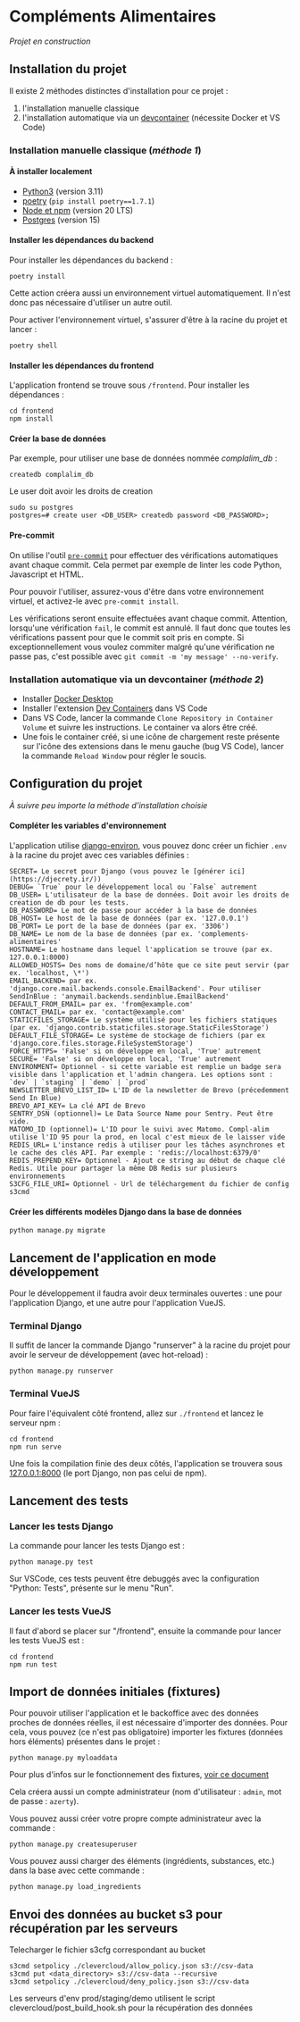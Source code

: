 # Compléments Alimentaires

_Projet en construction_

## Installation du projet

Il existe 2 méthodes distinctes d'installation pour ce projet :
1) l'installation manuelle classique
2) l'installation automatique via un [devcontainer](https://code.visualstudio.com/docs/devcontainers/containers) (nécessite Docker et VS Code)


### Installation manuelle classique (_méthode 1_)


#### À installer localement

- [Python3](https://www.python.org/downloads/) (version 3.11)
- [poetry](https://pip.pypa.io/en/stable/installing/) (`pip install poetry==1.7.1`)
- [Node et npm](https://nodejs.org/en/download/) (version 20 LTS)
- [Postgres](https://www.postgresql.org/download/) (version 15)

#### Installer les dépendances du backend

Pour installer les dépendances du backend :

```
poetry install
```

Cette action créera aussi un environnement virtuel automatiquement. Il n'est donc pas nécessaire d'utiliser un autre outil.

Pour activer l'environnement virtuel, s'assurer d'être à la racine du projet et lancer :

```
poetry shell
```

#### Installer les dépendances du frontend

L'application frontend se trouve sous `/frontend`. Pour installer les dépendances :

```
cd frontend
npm install
```

#### Créer la base de données

Par exemple, pour utiliser une base de données nommée _complalim_db_ :

```
createdb complalim_db
```
Le user doit avoir les droits de creation

```
sudo su postgres
postgres=# create user <DB_USER> createdb password <DB_PASSWORD>;
```

#### Pre-commit

On utilise l'outil [`pre-commit`](https://pre-commit.com/) pour effectuer des vérifications automatiques
avant chaque commit. Cela permet par exemple de linter les code Python, Javascript et HTML.

Pour pouvoir l'utiliser, assurez-vous d'être dans votre environnement virtuel, et activez-le avec `pre-commit install`.

Les vérifications seront ensuite effectuées avant chaque commit. Attention, lorsqu'une vérification `fail`,
le commit est annulé. Il faut donc que toutes les vérifications passent pour que le commit soit pris en
compte. Si exceptionnellement vous voulez commiter malgré qu'une vérification ne passe pas, c'est possible
avec `git commit -m 'my message' --no-verify`.


### Installation automatique via un devcontainer (_méthode 2_)

- Installer [Docker Desktop](https://www.docker.com/products/docker-desktop/)
- Installer l'extension [Dev Containers](https://marketplace.visualstudio.com/items?itemName=ms-vscode-remote.remote-containers) dans VS Code
- Dans VS Code, lancer la commande `Clone Repository in Container Volume` et suivre les instructions. Le container va alors être créé.
- Une fois le container créé, si une icône de chargement reste présente sur l'icône des extensions dans le menu gauche (bug VS Code), lancer la commande `Reload Window` pour régler le soucis.

## Configuration du projet

_À suivre peu importe la méthode d'installation choisie_

#### Compléter les variables d'environnement

L'application utilise [django-environ](https://django-environ.readthedocs.io/en/latest/), vous pouvez donc créer un fichier `.env` à la racine du projet avec ces variables définies :

```
SECRET= Le secret pour Django (vous pouvez le [générer ici](https://djecrety.ir/))
DEBUG= `True` pour le développement local ou `False` autrement
DB_USER= L'utilisateur de la base de données. Doit avoir les droits de creation de db pour les tests.
DB_PASSWORD= Le mot de passe pour accéder à la base de données
DB_HOST= Le host de la base de données (par ex. '127.0.0.1')
DB_PORT= Le port de la base de données (par ex. '3306')
DB_NAME= Le nom de la base de données (par ex. 'complements-alimentaires'
HOSTNAME= Le hostname dans lequel l'application se trouve (par ex. 127.0.0.1:8000)
ALLOWED_HOSTS= Des noms de domaine/d’hôte que ce site peut servir (par ex. 'localhost, \*')
EMAIL_BACKEND= par ex. 'django.core.mail.backends.console.EmailBackend'. Pour utiliser SendInBlue : 'anymail.backends.sendinblue.EmailBackend'
DEFAULT_FROM_EMAIL= par ex. 'from@example.com'
CONTACT_EMAIL= par ex. 'contact@example.com'
STATICFILES_STORAGE= Le système utilisé pour les fichiers statiques (par ex. 'django.contrib.staticfiles.storage.StaticFilesStorage')
DEFAULT_FILE_STORAGE= Le système de stockage de fichiers (par ex 'django.core.files.storage.FileSystemStorage')
FORCE_HTTPS= 'False' si on développe en local, 'True' autrement
SECURE= 'False' si on développe en local, 'True' autrement
ENVIRONMENT= Optionnel - si cette variable est remplie un badge sera visible dans l'application et l'admin changera. Les options sont : `dev` | `staging` | `demo` | `prod`
NEWSLETTER_BREVO_LIST_ID= L'ID de la newsletter de Brevo (précedemment Send In Blue)
BREVO_API_KEY= La clé API de Brevo
SENTRY_DSN (optionnel)= Le Data Source Name pour Sentry. Peut être vide.
MATOMO_ID (optionnel)= L'ID pour le suivi avec Matomo. Compl-alim utilise l'ID 95 pour la prod, en local c'est mieux de le laisser vide
REDIS_URL= L'instance redis à utiliser pour les tâches asynchrones et le cache des clés API. Par exemple : 'redis://localhost:6379/0'
REDIS_PREPEND_KEY= Optionnel - Ajout ce string au début de chaque clé Redis. Utile pour partager la même DB Redis sur plusieurs environnements
S3CFG_FILE_URI= Optionnel - Url de téléchargement du fichier de config s3cmd
```

#### Créer les différents modèles Django dans la base de données

```
python manage.py migrate
```

## Lancement de l'application en mode développement

Pour le développement il faudra avoir deux terminales ouvertes : une pour l'application Django, et une autre pour l'application VueJS.

### Terminal Django

Il suffit de lancer la commande Django "runserver" à la racine du projet pour avoir le serveur de développement (avec hot-reload) :

```
python manage.py runserver
```

### Terminal VueJS

Pour faire l'équivalent côté frontend, allez sur `./frontend` et lancez le serveur npm :

```
cd frontend
npm run serve
```

Une fois la compilation finie des deux côtés, l'application se trouvera sous [127.0.0.1:8000](127.0.0.1:8000) (le port Django, non pas celui de npm).

## Lancement des tests

### Lancer les tests Django

La commande pour lancer les tests Django est :

```
python manage.py test
```

Sur VSCode, ces tests peuvent être debuggés avec la configuration "Python: Tests", présente sur le menu "Run".

### Lancer les tests VueJS

Il faut d'abord se placer sur "/frontend", ensuite la commande pour lancer les tests VueJS est :

```
cd frontend
npm run test
```

## Import de données initiales (fixtures)

Pour pouvoir utiliser l'application et le backoffice avec des données proches de données réelles, il est nécessaire d'importer des données. Pour cela, vous pouvez (ce n'est pas obligatoire) importer les fixtures (données hors éléments) présentes dans le projet :

```
python manage.py myloaddata
```

Pour plus d'infos sur le fonctionnement des fixtures, [voir ce document](docs/fixtures.md)

Cela créera aussi un compte administrateur (nom d'utilisateur : `admin`, mot de passe : `azerty`).

Vous pouvez aussi créer votre propre compte administrateur avec la commande :

```
python manage.py createsuperuser
```

Vous pouvez aussi charger des éléments (ingrédients, substances, etc.) dans la base avec cette commande :

```
python manage.py load_ingredients
```

## Envoi des données au bucket s3 pour récupération par les serveurs

Telecharger le fichier s3cfg correspondant au bucket
```
s3cmd setpolicy ./clevercloud/allow_policy.json s3://csv-data
s3cmd put <data_directory> s3://csv-data --recursive
s3cmd setpolicy ./clevercloud/deny_policy.json s3://csv-data
```

Les serveurs d'env prod/staging/demo utilisent le script clevercloud/post_build_hook.sh pour la récupération des données
